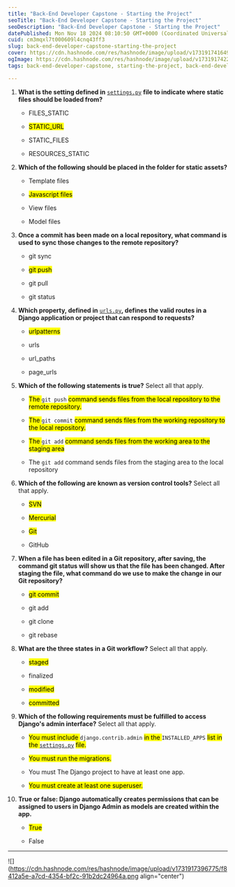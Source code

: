 ```yaml
---
title: "Back-End Developer Capstone - Starting the Project"
seoTitle: "Back-End Developer Capstone - Starting the Project"
seoDescription: "Back-End Developer Capstone - Starting the Project"
datePublished: Mon Nov 18 2024 08:10:50 GMT+0000 (Coordinated Universal Time)
cuid: cm3mqxl7t000609l4cnq43ff3
slug: back-end-developer-capstone-starting-the-project
cover: https://cdn.hashnode.com/res/hashnode/image/upload/v1731917416499/04a2c1ac-8e4e-432f-82f7-0dc377472e96.png
ogImage: https://cdn.hashnode.com/res/hashnode/image/upload/v1731917422689/9259393e-be96-4bad-8796-3457842c0aa9.png
tags: back-end-developer-capstone, starting-the-project, back-end-developer-capstone-starting-the-project

---
```


1. **What is the setting defined in** [`settings.py`](http://settings.py) **file to indicate where static files should be loaded from?**
    
    * FILES\_STATIC
        
    * <mark>STATIC_URL</mark>
        
    * STATIC\_FILES
        
    * RESOURCES\_STATIC
        
2. **Which of the following should be placed in the folder for static assets?**
    
    * Template files
        
    * <mark>Javascript files</mark>
        
    * View files
        
    * Model files
        
3. **Once a commit has been made on a local repository, what command is used to sync those changes to the remote repository?**
    
    * git sync
        
    * <mark>git push</mark>
        
    * git pull
        
    * git status
        
4. **Which property, defined in** [`urls.py`](http://urls.py)**, defines the valid routes in a Django application or project that can respond to requests?**
    
    * <mark>urlpatterns</mark>
        
    * urls
        
    * url\_paths
        
    * page\_urls
        
5. **Which of the following statements is true?** Select all that apply.
    
    * <mark>The </mark> `git push` <mark> command sends files from the local repository to the remote repository.</mark>
        
    * <mark>The </mark> `git commit` <mark> command sends files from the working repository to the local repository.</mark>
        
    * <mark>The </mark> `git add` <mark> command sends files from the working area to the staging area</mark>
        
    * The `git add` command sends files from the staging area to the local repository
        
6. **Which of the following are known as version control tools?** Select all that apply.
    
    * <mark>SVN</mark>
        
    * <mark>Mercurial</mark>
        
    * <mark>Git</mark>
        
    * GitHub
        
7. **When a file has been edited in a Git repository, after saving, the command git status will show us that the file has been changed. After staging the file, what command do we use to make the change in our Git repository?**
    
    * <mark>git commit</mark>
        
    * git add
        
    * git clone
        
    * git rebase
        
8. **What are the three states in a Git workflow?** Select all that apply.
    
    * <mark>staged</mark>
        
    * finalized
        
    * <mark>modified</mark>
        
    * <mark>committed</mark>
        
9. **Which of the following requirements must be fulfilled to access Django's admin interface?** Select all that apply.
    
    * <mark>You must include </mark> `django.contrib.admin` <mark> in the </mark> `INSTALLED_APPS` <mark> list in the </mark> [`settings.py`](http://settings.py) <mark> file.</mark>
        
    * <mark>You must run the migrations.</mark>
        
    * You must The Django project to have at least one app.
        
    * <mark>You must create at least one superuser.</mark>
        
10. **True or false: Django automatically creates permissions that can be assigned to users in Django Admin as models are created within the app.**
    
    * <mark>True</mark>
        
    * False
        

---

![](https://cdn.hashnode.com/res/hashnode/image/upload/v1731917396775/f8412a5e-a7cd-4354-bf2c-91b2dc24964a.png align="center")